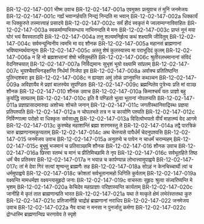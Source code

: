 BR-12-02-147-001  भीष्म उवाच
BR-12-02-147-001a एवमुक्तः प्रत्युवाच तं मुनिं जनमेजयः
BR-12-02-147-001c गर्ह्यं भवान्गर्हयति निन्द्यं निन्दति मा भवान्
BR-12-02-147-002a धिक्कार्यं मा धिक्कुरुते तस्मात्त्वाहं प्रसादये
BR-12-02-147-002c सर्वं हीदं स्वकृतं मे ज्वलाम्यग्नाविवाहितः
BR-12-02-147-003a स्वकर्माण्यभिसन्धाय नाभिनन्दति मे मनः
BR-12-02-147-003c प्राप्तं नूनं मया घोरं भयं वैवस्वतादपि
BR-12-02-147-004a तत्तु शल्यमनिर्हृत्य कथं शक्ष्यामि जीवितुम्
BR-12-02-147-004c सर्वमन्यून्विनीय त्वमभि मा वद शौनक
BR-12-02-147-005a महानसं ब्राह्मणानां भविष्याम्यर्थवान्पुनः
BR-12-02-147-005c अस्तु शेषं कुलस्यास्य मा पराभूदिदं कुलम्
BR-12-02-147-006a न हि नो ब्रह्मशप्तानां शेषो भवितुमर्हति
BR-12-02-147-006c श्रुतीरलभमानानां संविदं वेदनिश्चयात्
BR-12-02-147-007a निर्विद्यमानः सुभृशं भूयो वक्ष्यामि सांप्रतम्
BR-12-02-147-007c भूयश्चैवाभिनङ्क्षन्ति निर्धर्मा निर्जपा इव
BR-12-02-147-008a अर्वाक्च प्रतितिष्ठन्ति पुलिन्दशबरा इव
BR-12-02-147-008c न ह्ययज्ञा अमुं लोकं प्राप्नुवन्ति कथञ्चन
BR-12-02-147-009a अविज्ञायैव मे प्रज्ञां बालस्येव सुपण्डितः
BR-12-02-147-009c ब्रह्मन्पितेव पुत्रेभ्यः प्रति मां वाञ्छ शौनक
BR-12-02-147-010  शौनक उवाच
BR-12-02-147-010a किमाश्चर्यं यतः प्राज्ञो बहु कुर्याद्धि साम्प्रतम्
BR-12-02-147-010c इति वै पण्डितो भूत्वा भूतानां नोपतप्यति
BR-12-02-147-011a प्रज्ञाप्रासादमारुह्य अशोच्यः शोचते जनान्
BR-12-02-147-011c जगतीस्थानिवाद्रिस्थः प्रज्ञया प्रतिपश्यति
BR-12-02-147-012a न चोपलभते तत्र न च कार्याणि पश्यति
BR-12-02-147-012c निर्विण्णात्मा परोक्षो वा धिक्कृतः सर्वसाधुषु
BR-12-02-147-013a विदित्वोभयतो वीर्यं माहात्म्यं वेद आगमे
BR-12-02-147-013c कुरुष्वेह महाशान्तिं ब्रह्मा शरणमस्तु ते
BR-12-02-147-014a तद्वै पारत्रिकं चारु ब्राह्मणानामकुप्यताम्
BR-12-02-147-014c अथ चेत्तप्यसे पापैर्धर्मं चेदनुपश्यसि
BR-12-02-147-015  जनमेजय उवाच
BR-12-02-147-015a अनुतप्ये च पापेन न चाधर्मं चराम्यहम्
BR-12-02-147-015c बुभूषुं भजमानं च प्रतिवाञ्छामि शौनक
BR-12-02-147-016  शौनक उवाच
BR-12-02-147-016a छित्त्वा स्तम्भं च मानं च प्रीतिमिच्छामि ते नृप
BR-12-02-147-016c सर्वभूतहिते तिष्ठ धर्मं चैव प्रतिस्मर
BR-12-02-147-017a न भयान्न च कार्पण्यान्न लोभात्त्वामुपाह्वये
BR-12-02-147-017c तां मे देवा गिरं सत्यां शृण्वन्तु ब्राह्मणैः सह
BR-12-02-147-018a सोऽहं न केनचिच्चार्थी त्वां च धर्ममुपाह्वये
BR-12-02-147-018c क्रोशतां सर्वभूतानामहो धिगिति कुर्वताम्
BR-12-02-147-019a वक्ष्यन्ति मामधर्मज्ञा वक्ष्यन्त्यसुहृदो जनाः
BR-12-02-147-019c वाचस्ताः सुहृदः श्रुत्वा संज्वरिष्यन्ति मे भृशम्
BR-12-02-147-020a केचिदेव महाप्राज्ञाः परिज्ञास्यन्ति कार्यताम्
BR-12-02-147-020c जानीहि मे कृतं तात ब्राह्मणान्प्रति भारत
BR-12-02-147-021a यथा ते मत्कृते क्षेमं लभेरंस्तत्तथा कुरु
BR-12-02-147-021c प्रतिजानीहि चाद्रोहं ब्राह्मणानां नराधिप
BR-12-02-147-022  जनमेजय उवाच
BR-12-02-147-022a नैव वाचा न मनसा न पुनर्जातु कर्मणा
BR-12-02-147-022c द्रोग्धास्मि ब्राह्मणान्विप्र चरणावेव ते स्पृशे

